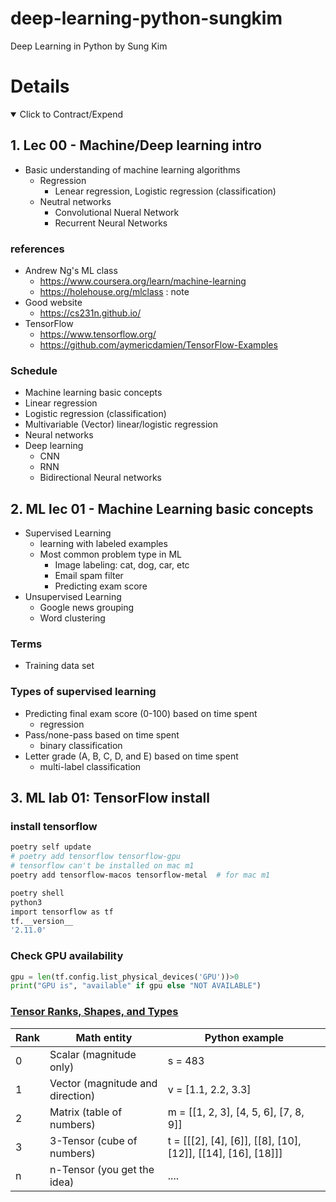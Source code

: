 # deep-learning-python-sungkim

Deep Learning in Python by Sung Kim

# Details

<details open>
  <summary>Click to Contract/Expend</summary>

## 1. Lec 00 - Machine/Deep learning intro

- Basic understanding of machine learning algorithms
  - Regression
    - Lenear regression, Logistic regression (classification)
  - Neutral networks
    - Convolutional Nueral Network
    - Recurrent Neural Networks

### references

- Andrew Ng's ML class
  - https://www.coursera.org/learn/machine-learning
  - https://holehouse.org/mlclass : note
- Good website
  - https://cs231n.github.io/
- TensorFlow
  - https://www.tensorflow.org/
  - https://github.com/aymericdamien/TensorFlow-Examples

### Schedule

- Machine learning basic concepts
- Linear regression
- Logistic regression (classification)
- Multivariable (Vector) linear/logistic regression
- Neural networks
- Deep learning
  - CNN
  - RNN
  - Bidirectional Neural networks

## 2. ML lec 01 - Machine Learning basic concepts

- Supervised Learning
  - learning with labeled examples
  - Most common problem type in ML
    - Image labeling: cat, dog, car, etc
    - Email spam filter
    - Predicting exam score
- Unsupervised Learning
  - Google news grouping
  - Word clustering

### Terms

- Training data set

### Types of supervised learning

- Predicting final exam score (0-100) based on time spent
  - regression
- Pass/none-pass based on time spent
  - binary classification
- Letter grade (A, B, C, D, and E) based on time spent
  - multi-label classification

## 3. ML lab 01: TensorFlow install

### install tensorflow

```sh
poetry self update
# poetry add tensorflow tensorflow-gpu
# tensorflow can't be installed on mac m1
poetry add tensorflow-macos tensorflow-metal  # for mac m1

poetry shell
python3
import tensorflow as tf
tf.__version__
'2.11.0'
```

### Check GPU availability

```py
gpu = len(tf.config.list_physical_devices('GPU'))>0
print("GPU is", "available" if gpu else "NOT AVAILABLE")
```

### [Tensor Ranks, Shapes, and Types](https://chromium.googlesource.com/external/github.com/tensorflow/tensorflow/+/r0.7/tensorflow/g3doc/resources/dims_types.md#rank)

| Rank | Math entity                      | Python example                                               |
| ---- | -------------------------------- | ------------------------------------------------------------ |
| 0    | Scalar (magnitude only)          | s = 483                                                      |
| 1    | Vector (magnitude and direction) | v = [1.1, 2.2, 3.3]                                          |
| 2    | Matrix (table of numbers)        | m = [[1, 2, 3], [4, 5, 6], [7, 8, 9]]                        |
| 3    | 3-Tensor (cube of numbers)       | t = [[[2], [4], [6]], [[8], [10], [12]], [[14], [16], [18]]] |
| n    | n-Tensor (you get the idea)      | ....                                                         |

</details>
